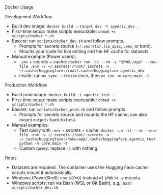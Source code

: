 Docker Usage

Development Workflow
- Build dev image: `docker build --target dev -t agentic_dev .`
- First-time setup: make scripts executable: `chmod +x scripts/docker_*.sh`
- Easiest: run `scripts/docker_dev.sh` and follow prompts.
  - Prompts for secrets source (`~/.secrets/.llm_apis`, `.env`, or both).
  - Mounts your code for live editing and the HF cache for datasets.
- Manual example (Power users):
  - `.env` + secrets + cache: `docker run -it --rm -v "$PWD:/app" --env-file .env -v ~/.secrets:/root/.secrets -v ~/.cache/huggingface:/root/.cache/huggingface agentic_dev`
  - Inside: run `uv sync --frozen` once, then `uv run -m core.main -t`.

Production Workflow
- Build prod image: `docker build -t agentic_test .`
- First-time setup: make scripts executable: `chmod +x scripts/docker_*.sh`
- Easiest: run `scripts/docker_prod.sh` and follow prompts.
  - Prompts for secrets source and mounts the HF cache; can also mount `output/` back to host.
- Manual examples:
  - Test query with `.env` + secrets + cache: `docker run -it --rm --env-file .env -v ~/.secrets:/root/.secrets -v ~/.cache/huggingface:/home/app/.cache/huggingface agentic_test python -m core.main -t`
  - Custom query: replace `-t` with nothing.

Notes
- Datasets are required. The container uses the Hugging Face cache; scripts mount it automatically.
- Windows (PowerShell): use `${PWD}` instead of `$PWD` in `-v` mounts.
- Windows scripts: run via Bash (WSL or Git Bash), e.g.: `bash scripts/docker_dev.sh`
